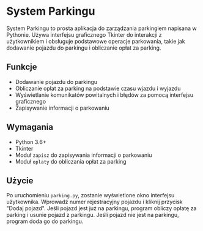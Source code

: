 # System Parkingu

System Parkingu to prosta aplikacja do zarządzania parkingiem napisana w Pythonie. Używa interfejsu graficznego Tkinter do interakcji z użytkownikiem i obsługuje podstawowe operacje parkowania, takie jak dodawanie pojazdu do parkingu i obliczanie opłat za parking.

## Funkcje

- Dodawanie pojazdu do parkingu
- Obliczanie opłat za parking na podstawie czasu wjazdu i wyjazdu
- Wyświetlanie komunikatów powitalnych i błędów za pomocą interfejsu graficznego
- Zapisywanie informacji o parkowaniu

## Wymagania

- Python 3.6+
- Tkinter
- Moduł `zapisz` do zapisywania informacji o parkowaniu
- Moduł `oplaty` do obliczania opłat za parking

## Użycie

Po uruchomieniu `parking.py`, zostanie wyświetlone okno interfejsu użytkownika. Wprowadź numer rejestracyjny pojazdu i kliknij przycisk "Dodaj pojazd". Jeśli pojazd jest już na parkingu, program obliczy opłatę za parking i usunie pojazd z parkingu.
Jeśli pojazd nie jest na parkingu, program doda go do parkingu.


